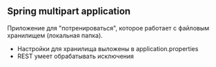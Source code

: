 ## **Spring multipart application**

Приложение для "потренироваться", которое работает с файловым хранилищем (локальная папка).


* Настройки для хранилища выложены в application.properties
* REST умеет обрабатывать исключения
